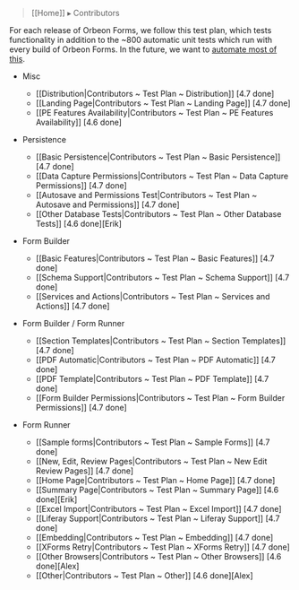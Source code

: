 > [[Home]] ▸ Contributors

For each release of Orbeon Forms, we follow this test plan, which tests functionality in addition to the ~800 automatic unit tests which run with every build of Orbeon Forms. In the future, we want to [automate most of this][1].

- Misc
    - [[Distribution|Contributors ~ Test Plan ~ Distribution]] [4.7 done]
    - [[Landing Page|Contributors ~ Test Plan ~ Landing Page]] [4.7 done]
    - [[PE Features Availability|Contributors ~ Test Plan ~ PE Features Availability]] [4.6 done]
- Persistence
    - [[Basic Persistence|Contributors ~ Test Plan ~ Basic Persistence]] [4.7 done]
    - [[Data Capture Permissions|Contributors ~ Test Plan ~ Data Capture Permissions]] [4.7 done]
    - [[Autosave and Permissions Test|Contributors ~ Test Plan ~ Autosave and Permissions]] [4.7 done]
    - [[Other Database Tests|Contributors ~ Test Plan ~ Other Database Tests]] [4.6 done][Erik]
- Form Builder
    - [[Basic Features|Contributors ~ Test Plan ~ Basic Features]] [4.7 done]
    - [[Schema Support|Contributors ~ Test Plan ~ Schema Support]] [4.7 done]
    - [[Services and Actions|Contributors ~ Test Plan ~ Services and Actions]] [4.7 done]
- Form Builder / Form Runner
    - [[Section Templates|Contributors ~ Test Plan ~ Section Templates]] [4.7 done]
    - [[PDF Automatic|Contributors ~ Test Plan ~ PDF Automatic]] [4.7 done]
    - [[PDF Template|Contributors ~ Test Plan ~ PDF Template]] [4.7 done]
    - [[Form Builder Permissions|Contributors ~ Test Plan ~ Form Builder Permissions]] [4.7 done]
- Form Runner
    - [[Sample forms|Contributors ~ Test Plan ~ Sample Forms]] [4.7 done]
    - [[New, Edit, Review Pages|Contributors ~ Test Plan ~ New Edit Review Pages]] [4.7 done]
    - [[Home Page|Contributors ~ Test Plan ~ Home Page]] [4.7 done]
    - [[Summary Page|Contributors ~ Test Plan ~ Summary Page]] [4.6 done][Erik]
    - [[Excel Import|Contributors ~ Test Plan ~ Excel Import]] [4.7 done]
    - [[Liferay Support|Contributors ~ Test Plan ~ Liferay Support]] [4.7 done]
    - [[Embedding|Contributors ~ Test Plan ~ Embedding]] [4.7 done]
    - [[XForms Retry|Contributors ~ Test Plan ~ XForms Retry]] [4.7 done]
    - [[Other Browsers|Contributors ~ Test Plan ~ Other Browsers]] [4.6 done][Alex]
    - [[Other|Contributors ~ Test Plan ~ Other]] [4.6 done][Alex]


  [1]: https://github.com/orbeon/orbeon-forms/issues/227